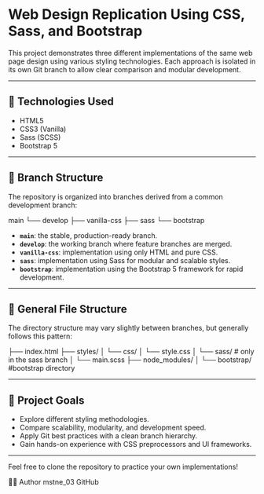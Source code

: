 # Web Design Replication Using CSS, Sass, and Bootstrap

This project demonstrates three different implementations of the same web page design using various styling technologies. Each approach is isolated in its own Git branch to allow clear comparison and modular development.

---

## 🔧 Technologies Used

- HTML5
- CSS3 (Vanilla)
- Sass (SCSS)
- Bootstrap 5

---

## 🌿 Branch Structure

The repository is organized into branches derived from a common development branch:

main
└── develop
├── vanilla-css
├── sass
└── bootstrap


- **`main`**: the stable, production-ready branch.
- **`develop`**: the working branch where feature branches are merged.
- **`vanilla-css`**: implementation using only HTML and pure CSS.
- **`sass`**: implementation using Sass for modular and scalable styles.
- **`bootstrap`**: implementation using the Bootstrap 5 framework for rapid development.

---

## 📂 General File Structure

The directory structure may vary slightly between branches, but generally follows this pattern:

├── index.html
├── styles/
│ └── css/
│   └── style.css 
│ └── sass/ # only in the sass branch
│   └── main.scss
├── node_modules/
│   └── bootstrap/ #bootstrap directory


---

## 🎯 Project Goals

- Explore different styling methodologies.
- Compare scalability, modularity, and development speed.
- Apply Git best practices with a clean branch hierarchy.
- Gain hands-on experience with CSS preprocessors and UI frameworks.

---

Feel free to clone the repository to practice your own implementations!

👨‍💻 Author
mstne_03
GitHub